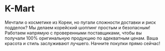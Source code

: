 # K-Mart
Мечтали о косметике из Кореи, но пугали сложности доставки и риск подделок? Мы делаем корейский шоппинг простым и безопасным! Работаем напрямую с проверенными поставщиками, чтобы вы получали 100% оригинальную продукцию по адекватным ценам. Ваша красота и стиль заслуживают лучшего. Начните покупки прямо сейчас!
